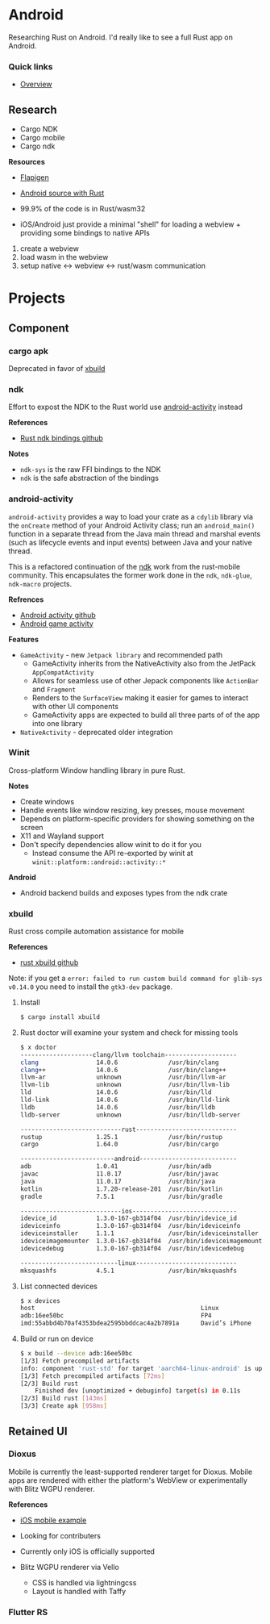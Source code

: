 # Android

Researching Rust on Android. I'd really like to see a full Rust app on Android.

### Quick links
* [Overview](#overview)

## Research
* Cargo NDK
* Cargo mobile
* Cargo ndk

**Resources**
* [Flapigen](https://github.com/Dushistov/flapigen-rs)
* [Android source with Rust](https://source.android.com/docs/setup/build/rust/building-rust-modules/overview)

* 99.9% of the code is in Rust/wasm32
* iOS/Android just provide a minimal "shell" for loading a webview + providing some bindings to native APIs

1. create a webview
2. load wasm in the webview
3. setup native <-> webview <-> rust/wasm communication

# Projects

## Component

### cargo apk
Deprecated in favor of [xbuild](#xbuild)

### ndk
Effort to expost the NDK to the Rust world use [android-activity](#android-activity) instead

**References**
* [Rust ndk bindings github](https://github.com/rust-mobile/ndk)

**Notes**
* `ndk-sys` is the raw FFI bindings to the NDK
* `ndk` is the safe abstraction of the bindings

### android-activity
`android-activity` provides a way to load your crate as a `cdylib` library via the `onCreate` method 
of your Android Activity class; run an `android_main()` function in a separate thread from the Java 
main thread and marshal events (such as lifecycle events and input events) between Java and your 
native thread.

This is a refactored continuation of the [ndk](#ndk) work from the rust-mobile community. This 
encapsulates the former work done in the `ndk`, `ndk-glue`, `ndk-macro` projects.

**Refrences**
* [Android activity github](https://github.com/rust-mobile/android-activity)
* [Android game activity](https://developer.android.com/games/agdk/game-activity)

**Features**
* `GameActivity` - new `Jetpack library` and recommended path
  * GameActivity inherits from the NativeActivity also from the JetPack `AppCompatActivity`
  * Allows for seamless use of other Jepack components like `ActionBar` and `Fragment`
  * Renders to the `SurfaceView` making it easier for games to interact with other UI components
  * GameActivity apps are expected to build all three parts of of the app into one library
* `NativeActivity` - deprecated older integration

### Winit
Cross-platform Window handling library in pure Rust.

**Notes**
* Create windows
* Handle events like window resizing, key presses, mouse movement
* Depends on platform-specific providers for showing something on the screen
* X11 and Wayland support
* Don't specify dependencies allow winit to do it for you
  * Instead consume the API re-exported by winit at `winit::platform::android::activity::*`

**Android**
* Android backend builds and exposes types from the ndk crate

### xbuild
Rust cross compile automation assistance for mobile

**References**
* [rust xbuild github](https://github.com/rust-mobile/xbuild)

Note: if you get a `error: failed to run custom build command for glib-sys v0.14.0` you need to 
install the `gtk3-dev` package.

1. Install
   ```bash
   $ cargo install xbuild
   ```
2. Rust doctor will examine your system and check for missing tools
   ```bash
   $ x doctor
   --------------------clang/llvm toolchain--------------------
   clang                14.0.6              /usr/bin/clang
   clang++              14.0.6              /usr/bin/clang++
   llvm-ar              unknown             /usr/bin/llvm-ar
   llvm-lib             unknown             /usr/bin/llvm-lib
   lld                  14.0.6              /usr/bin/lld
   lld-link             14.0.6              /usr/bin/lld-link
   lldb                 14.0.6              /usr/bin/lldb
   lldb-server          unknown             /usr/bin/lldb-server
   
   ----------------------------rust----------------------------
   rustup               1.25.1              /usr/bin/rustup
   cargo                1.64.0              /usr/bin/cargo
   
   --------------------------android---------------------------
   adb                  1.0.41              /usr/bin/adb
   javac                11.0.17             /usr/bin/javac
   java                 11.0.17             /usr/bin/java
   kotlin               1.7.20-release-201  /usr/bin/kotlin
   gradle               7.5.1               /usr/bin/gradle
   
   ----------------------------ios-----------------------------
   idevice_id           1.3.0-167-gb314f04  /usr/bin/idevice_id
   ideviceinfo          1.3.0-167-gb314f04  /usr/bin/ideviceinfo
   ideviceinstaller     1.1.1               /usr/bin/ideviceinstaller
   ideviceimagemounter  1.3.0-167-gb314f04  /usr/bin/ideviceimagemounter
   idevicedebug         1.3.0-167-gb314f04  /usr/bin/idevicedebug
   
   ---------------------------linux----------------------------
   mksquashfs           4.5.1               /usr/bin/mksquashfs
   ```
3. List connected devices
   ```bash
   $ x devices
   host                                              Linux               linux x64           Arch Linux 5.16.10-arch1-1
   adb:16ee50bc                                      FP4                 android arm64       Android 11 (API 30)
   imd:55abbd4b70af4353bdea2595bbddcac4a2b7891a      David’s iPhone      ios arm64           iPhone OS 15.3.1
   ```
4. Build or run on device
   ```bash
   $ x build --device adb:16ee50bc
   [1/3] Fetch precompiled artifacts
   info: component 'rust-std' for target 'aarch64-linux-android' is up to date
   [1/3] Fetch precompiled artifacts [72ms]
   [2/3] Build rust
       Finished dev [unoptimized + debuginfo] target(s) in 0.11s
   [2/3] Build rust [143ms]
   [3/3] Create apk [958ms]
   ```

## Retained UI

### Dioxus
Mobile is currently the least-supported renderer target for Dioxus. Mobile apps are rendered with 
either the platform's WebView or experimentally with Blitz WGPU renderer.

**References**
* [iOS mobile example](https://github.com/DioxusLabs/example-projects/tree/master/ios_demo)

* Looking for contributers
* Currently only iOS is officially supported
* Blitz WGPU renderer via Vello
  * CSS is handled via lightningcss
  * Layout is handled with Taffy

### Flutter RS

<!-- 
vim: ts=2:sw=2:sts=2
-->
